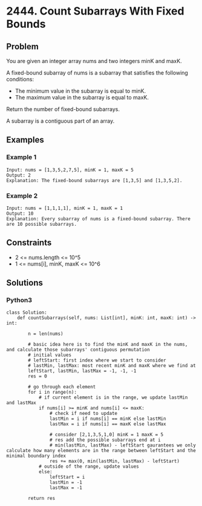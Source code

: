 # 2444. Count Subarrays With Fixed Bounds

## Problem

You are given an integer array nums and two integers minK and maxK.

A fixed-bound subarray of nums is a subarray that satisfies the following conditions:

  * The minimum value in the subarray is equal to minK.
  * The maximum value in the subarray is equal to maxK.

Return the number of fixed-bound subarrays.

A subarray is a contiguous part of an array.

## Examples

### Example 1

```
Input: nums = [1,3,5,2,7,5], minK = 1, maxK = 5
Output: 2
Explanation: The fixed-bound subarrays are [1,3,5] and [1,3,5,2].
```

### Example 2

```
Input: nums = [1,1,1,1], minK = 1, maxK = 1
Output: 10
Explanation: Every subarray of nums is a fixed-bound subarray. There are 10 possible subarrays.
```

## Constraints

* 2 <= nums.length <= 10^5
* 1 <= nums[i], minK, maxK <= 10^6

## Solutions

### Python3

```
class Solution:
    def countSubarrays(self, nums: List[int], minK: int, maxK: int) -> int:
        
        n = len(nums)
        
        # basic idea here is to find the minK and maxK in the nums, and calculate those subarrays' contiguous permutation
        # initial values
        # leftStart: first index where we start to consider
        # lastMin, lastMax: most recent minK and maxK where we find at
        leftStart, lastMin, lastMax = -1, -1, -1
        res = 0
        
        # go through each element
        for i in range(n):
            # if current element is in the range, we update lastMin and lastMax
            if nums[i] >= minK and nums[i] <= maxK:
                # check if need to update
                lastMin = i if nums[i] == minK else lastMin
                lastMax = i if nums[i] == maxK else lastMax
                
                # consider [2,1,3,5,1,0] minK = 1 maxK = 5
                # res add the possible subarrays end at i
                # min(lastMin, lastMax) - leftStart gaurantees we only calculate how many elements are in the range between leftStart and the minimal boundary index
                res += max(0, min(lastMin, lastMax) - leftStart)
            # outside of the range, update values
            else:
                leftStart = i
                lastMin = -1
                lastMax = -1
        
        return res
```

